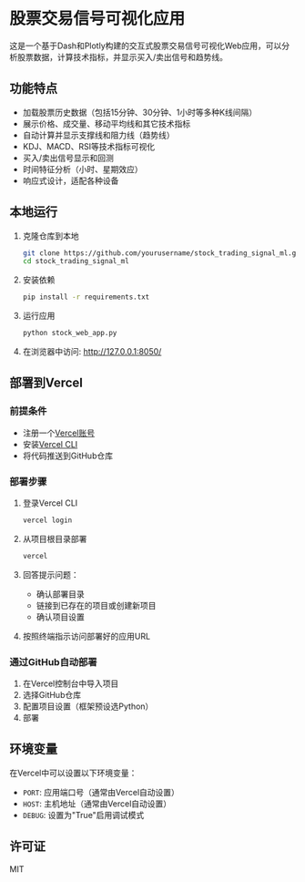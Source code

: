 # 股票交易信号可视化应用

这是一个基于Dash和Plotly构建的交互式股票交易信号可视化Web应用，可以分析股票数据，计算技术指标，并显示买入/卖出信号和趋势线。

## 功能特点

- 加载股票历史数据（包括15分钟、30分钟、1小时等多种K线间隔）
- 展示价格、成交量、移动平均线和其它技术指标
- 自动计算并显示支撑线和阻力线（趋势线）
- KDJ、MACD、RSI等技术指标可视化
- 买入/卖出信号显示和回测
- 时间特征分析（小时、星期效应）
- 响应式设计，适配各种设备

## 本地运行

1. 克隆仓库到本地
   ```bash
   git clone https://github.com/yourusername/stock_trading_signal_ml.git
   cd stock_trading_signal_ml
   ```

2. 安装依赖
   ```bash
   pip install -r requirements.txt
   ```

3. 运行应用
   ```bash
   python stock_web_app.py
   ```

4. 在浏览器中访问: http://127.0.0.1:8050/

## 部署到Vercel

### 前提条件

- 注册一个[Vercel账号](https://vercel.com/signup)
- 安装[Vercel CLI](https://vercel.com/download)
- 将代码推送到GitHub仓库

### 部署步骤

1. 登录Vercel CLI
   ```bash
   vercel login
   ```

2. 从项目根目录部署
   ```bash
   vercel
   ```

3. 回答提示问题：
   - 确认部署目录
   - 链接到已存在的项目或创建新项目
   - 确认项目设置

4. 按照终端指示访问部署好的应用URL

### 通过GitHub自动部署

1. 在Vercel控制台中导入项目
2. 选择GitHub仓库
3. 配置项目设置（框架预设选Python）
4. 部署

## 环境变量

在Vercel中可以设置以下环境变量：

- `PORT`: 应用端口号（通常由Vercel自动设置）
- `HOST`: 主机地址（通常由Vercel自动设置）
- `DEBUG`: 设置为"True"启用调试模式

## 许可证

MIT 